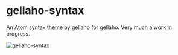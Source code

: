 # gellaho-syntax

An Atom syntax theme by gellaho for gellaho.  Very much a work in progress.

![gellaho-syntax](https://f.cloud.github.com/assets/69169/2289498/4c3cb0ec-a009-11e3-8dbd-077ee11741e5.gif)

